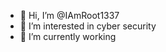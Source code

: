 - 👋 Hi, I’m @IAmRoot1337
- 👀 I’m interested in cyber security
- 🌱 I’m currently working


<!---
IAmRoot1337/IAmRoot1337 is a ✨ special ✨ repository because its `README.md` (this file) appears on your GitHub profile.
You can click the Preview link to take a look at your changes.
--->
